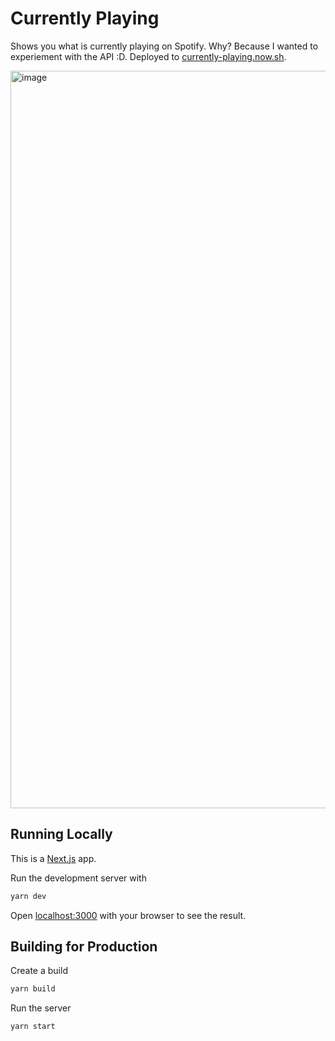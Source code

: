 # Currently Playing

Shows you what is currently playing on Spotify. Why? Because I wanted to experiement with the API :D. Deployed to [currently-playing.now.sh](https://currently-playing.now.sh).

<img width="1180" alt="image" src="https://user-images.githubusercontent.com/3044853/79785581-fda54f80-833b-11ea-970d-f0b69e0d9137.png">

## Running Locally

This is a [Next.js](https://nextjs.org/) app.

Run the development server with

```bash
yarn dev
```

Open [localhost:3000](http://localhost:3000) with your browser to see the result.

## Building for Production

Create a build

```bash
yarn build
```

Run the server

```bash
yarn start
```

